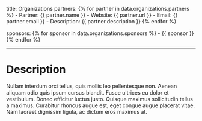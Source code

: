 title: Organizations
partners: 
    {% for partner in data.organizations.partners %}
    - Partner: {{ partner.name }}
    - Website: {{ partner.url }}
    - Email: {{ partner.email }}
    - Description: {{ partner.description }}
    {% endfor %}

sponsors: 
    {% for sponsor in data.organizations.sponsors %}
    - {{ sponsor }}
    {% endfor %}


---

# Description

Nullam interdum orci tellus, quis mollis leo pellentesque non. Aenean aliquam odio quis ipsum cursus blandit. Fusce ultrices eu dolor et vestibulum. Donec efficitur luctus justo. Quisque maximus sollicitudin tellus a maximus. Curabitur rhoncus augue est, eget congue augue placerat vitae. Nam laoreet dignissim ligula, ac dictum eros maximus at.


